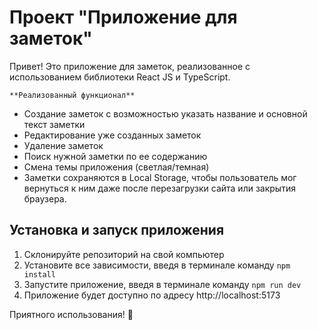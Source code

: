 # Проект "Приложение для заметок"
Привет! Это приложение для заметок, реализованное с использованием библиотеки React JS и TypeScript.

    **Реализованный функционал**
- Создание заметок с возможностью указать название и основной текст заметки
- Редактирование уже созданных заметок
- Удаление заметок
- Поиск нужной заметки по ее содержанию
- Смена темы приложения (светлая/темная)
- Заметки сохраняются в Local Storage, чтобы пользователь мог вернуться к ним даже после перезагрузки сайта или закрытия браузера.

## Установка и запуск приложения
1. Склонируйте репозиторий на свой компьютер
2. Установите все зависимости, введя в терминале команду ```npm install```
3. Запустите приложение, введя в терминале команду ```npm run dev```
4. Приложение будет доступно по адресу
http://localhost:5173

Приятного использования! 📝
